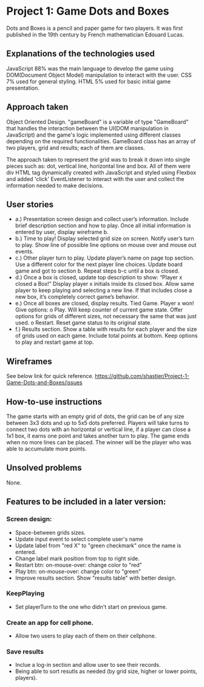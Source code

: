 # Project 1: Game Dots and Boxes
Dots and Boxes is a pencil and paper game for two players. It was first published in the 19th century by French mathematician Edouard Lucas. 

## Explanations of the technologies used
JavaScript 88% was the main language to develop the game using DOM(Document Object Model) manipulation to interact with the user.
CSS 7% used for general styling. 
HTML 5% used for basic initial game presentation. 

## Approach taken
Object Oriented Design. "gameBoard" is a variable of type "GameBoard" that handles the interaction between the UI(DOM manipulation in JavaScript) and the game's logic implemented using different classes depending on the required functionalities. GameBoard class has an array of two players, grid and results; each of them are classes. 

The approach taken to represent the grid was to break it down into single pieces such as: dot, vertical line, horizontal line and box. All of them were div HTML tag dynamically created with JavaScript and styled using Flexbox and added 'click' EventListener to interact with the user and collect the information needed to make decisions.
  
## User stories
- a.) Presentation screen design and collect user’s information.
Include brief description section and how to play.
Once all initial information is entered by user, display wireframe b.
- b.) Time to play!
Display selected grid size on screen.
Notify user’s turn to play.
Show line of possible line options on mouse over and mouse out events.
- c.) Other player turn to play.
Update player’s name on page top section.
Use a different color for the next player line choices.
Update board game and got to section b.
Repeat steps b-c until a box is closed.
- d.) Once a box is closed, update top description to show: “Player x closed a Box!”
Display player x initials inside its closed box.
Allow same player to keep playing and selecting a new line. If that includes close a new box, it’s completely correct game’s behavior.
- e.) Once all boxes are closed, display results.
Tied Game.
Player x won!
Give options:
o Play. Will keep counter of current game state. Offer options for grids of different sizes, not necessary the same that was just used.
o Restart. Reset game status to its original state.
- f.) Results section.
Show a table with results for each player and the size of grids used on each game.
Include total points at bottom.
Keep options to play and restart game at top.

## Wireframes
See below link for quick reference.
https://github.com/shastier/Project-1-Game-Dots-and-Boxes/issues

## How-to-use instructions
The game starts with an empty grid of dots, the grid can be of any size between 3x3 dots and up to 5x5 dots preferred. Players will take turns to connect two dots with an horizontal or vertical line, if a player can close a 1x1 box, it earns one point and takes another turn to play. The game ends when no more lines can be placed. The winner will be the player who was able to accumulate more points.

## Unsolved problems
None.

## Features to be included in a later version:
### Screen design:
- Space-between grids sizes.
- Update input event to select complete user's name
- Update label from "red X" to "green checkmark" once the name is entered.
- Change label mark position from top to right side.
- Restart btn: on-mouse-over: change color to "red"
- Play btn: on-mouse-over: change color to "green"
- Improve results section. Show "results table" with better design.
### KeepPlaying
- Set playerTurn to the one who didn't start on previous game.
### Create an app for cell phone.
- Allow two users to play each of them on their cellphone.
### Save results
- Inclue a log-in section and allow user to see their records.
- Being able to sort resutls as needed (by grid size, higher or lower points, players).
